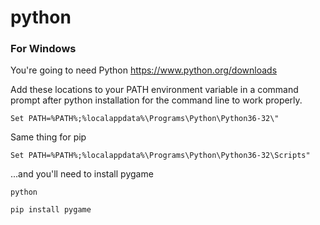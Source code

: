 # python

### For Windows
You're going to need Python https://www.python.org/downloads


Add these locations to your PATH environment variable in a command prompt after python installation for the command line to work properly.
```batch
Set PATH=%PATH%;%localappdata%\Programs\Python\Python36-32\"
```

Same thing for pip
```batch
Set PATH=%PATH%;%localappdata%\Programs\Python\Python36-32\Scripts"
```


...and you'll need to install pygame
```batch
python
```
```python
pip install pygame
```


